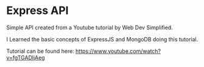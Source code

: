 # Express API

Simple API created from a Youtube tutorial by Web Dev Simplified.  

I Learned the basic concepts of ExpressJS and MongoDB doing this tutorial.


Tutorial can be found here:
https://www.youtube.com/watch?v=fgTGADljAeg

